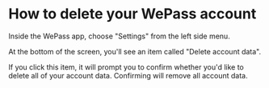 # How to delete your WePass account

Inside the WePass app, choose "Settings" from the left side menu.

At the bottom of the screen, you'll see an item called "Delete account data".

If you click this item, it will prompt you to confirm whether you'd like to delete all of your account data. Confirming will remove all account data.
